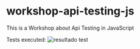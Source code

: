 # workshop-api-testing-js
This is a Workshop about Api Testing in JavaScript

Tests executed:
![resultado test](https://user-images.githubusercontent.com/100431019/175066129-aaea2237-be1b-4feb-9255-dcfe7c121a1a.png)
